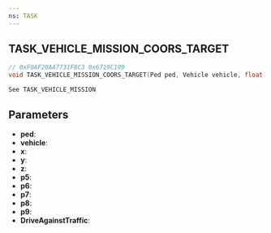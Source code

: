 ```yaml
---
ns: TASK
---
```

## TASK_VEHICLE_MISSION_COORS_TARGET

```c
// 0xF0AF20AA7731F8C3 0x6719C109
void TASK_VEHICLE_MISSION_COORS_TARGET(Ped ped, Vehicle vehicle, float x, float y, float z, int p5, int p6, int p7, float p8, float p9, BOOL DriveAgainstTraffic);
```

```
See TASK_VEHICLE_MISSION
```

## Parameters
* **ped**: 
* **vehicle**: 
* **x**: 
* **y**: 
* **z**: 
* **p5**: 
* **p6**: 
* **p7**: 
* **p8**: 
* **p9**: 
* **DriveAgainstTraffic**: 

